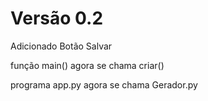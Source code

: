 # Versão 0.2
Adicionado Botão Salvar 

função main() agora se chama criar()

programa app.py agora se chama Gerador.py
